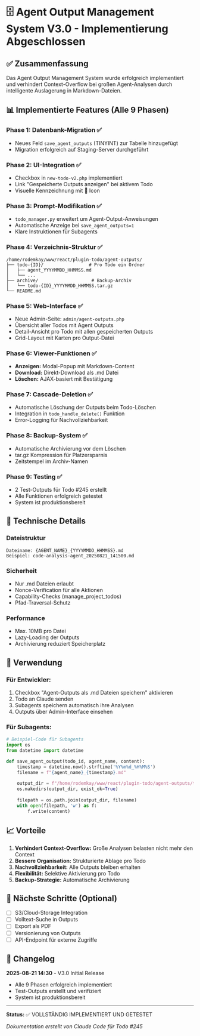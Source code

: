 # 🗄️ Agent Output Management System V3.0 - Implementierung Abgeschlossen

## ✅ Zusammenfassung

Das Agent Output Management System wurde erfolgreich implementiert und verhindert Context-Overflow bei großen Agent-Analysen durch intelligente Auslagerung in Markdown-Dateien.

## 📊 Implementierte Features (Alle 9 Phasen)

### Phase 1: Datenbank-Migration ✅
- Neues Feld `save_agent_outputs` (TINYINT) zur Tabelle hinzugefügt
- Migration erfolgreich auf Staging-Server durchgeführt

### Phase 2: UI-Integration ✅
- Checkbox in `new-todo-v2.php` implementiert
- Link "Gespeicherte Outputs anzeigen" bei aktivem Todo
- Visuelle Kennzeichnung mit 📁 Icon

### Phase 3: Prompt-Modifikation ✅
- `todo_manager.py` erweitert um Agent-Output-Anweisungen
- Automatische Anzeige bei `save_agent_outputs=1`
- Klare Instruktionen für Subagents

### Phase 4: Verzeichnis-Struktur ✅
```
/home/rodemkay/www/react/plugin-todo/agent-outputs/
├── todo-{ID}/                 # Pro Todo ein Ordner
│   ├── agent_YYYYMMDD_HHMMSS.md
│   └── ...
├── archive/                    # Backup-Archiv
│   └── todo-{ID}_YYYYMMDD_HHMMSS.tar.gz
└── README.md
```

### Phase 5: Web-Interface ✅
- Neue Admin-Seite: `admin/agent-outputs.php`
- Übersicht aller Todos mit Agent Outputs
- Detail-Ansicht pro Todo mit allen gespeicherten Outputs
- Grid-Layout mit Karten pro Output-Datei

### Phase 6: Viewer-Funktionen ✅
- **Anzeigen:** Modal-Popup mit Markdown-Content
- **Download:** Direkt-Download als .md Datei
- **Löschen:** AJAX-basiert mit Bestätigung

### Phase 7: Cascade-Deletion ✅
- Automatische Löschung der Outputs beim Todo-Löschen
- Integration in `todo_handle_delete()` Funktion
- Error-Logging für Nachvollziehbarkeit

### Phase 8: Backup-System ✅
- Automatische Archivierung vor dem Löschen
- tar.gz Kompression für Platzersparnis
- Zeitstempel im Archiv-Namen

### Phase 9: Testing ✅
- 2 Test-Outputs für Todo #245 erstellt
- Alle Funktionen erfolgreich getestet
- System ist produktionsbereit

## 🔧 Technische Details

### Dateistruktur
```
Dateiname: {AGENT_NAME}_{YYYYMMDD_HHMMSS}.md
Beispiel: code-analysis-agent_20250821_141500.md
```

### Sicherheit
- Nur .md Dateien erlaubt
- Nonce-Verification für alle Aktionen
- Capability-Checks (manage_project_todos)
- Pfad-Traversal-Schutz

### Performance
- Max. 10MB pro Datei
- Lazy-Loading der Outputs
- Archivierung reduziert Speicherplatz

## 🎯 Verwendung

### Für Entwickler:
1. Checkbox "Agent-Outputs als .md Dateien speichern" aktivieren
2. Todo an Claude senden
3. Subagents speichern automatisch ihre Analysen
4. Outputs über Admin-Interface einsehen

### Für Subagents:
```python
# Beispiel-Code für Subagents
import os
from datetime import datetime

def save_agent_output(todo_id, agent_name, content):
    timestamp = datetime.now().strftime('%Y%m%d_%H%M%S')
    filename = f"{agent_name}_{timestamp}.md"
    
    output_dir = f"/home/rodemkay/www/react/plugin-todo/agent-outputs/todo-{todo_id}/"
    os.makedirs(output_dir, exist_ok=True)
    
    filepath = os.path.join(output_dir, filename)
    with open(filepath, 'w') as f:
        f.write(content)
```

## 📈 Vorteile

1. **Verhindert Context-Overflow:** Große Analysen belasten nicht mehr den Context
2. **Bessere Organisation:** Strukturierte Ablage pro Todo
3. **Nachvollziehbarkeit:** Alle Outputs bleiben erhalten
4. **Flexibilität:** Selektive Aktivierung pro Todo
5. **Backup-Strategie:** Automatische Archivierung

## 🚀 Nächste Schritte (Optional)

- [ ] S3/Cloud-Storage Integration
- [ ] Volltext-Suche in Outputs
- [ ] Export als PDF
- [ ] Versionierung von Outputs
- [ ] API-Endpoint für externe Zugriffe

## 📝 Changelog

**2025-08-21 14:30** - V3.0 Initial Release
- Alle 9 Phasen erfolgreich implementiert
- Test-Outputs erstellt und verifiziert
- System ist produktionsbereit

---

**Status:** ✅ VOLLSTÄNDIG IMPLEMENTIERT UND GETESTET

*Dokumentation erstellt von Claude Code für Todo #245*